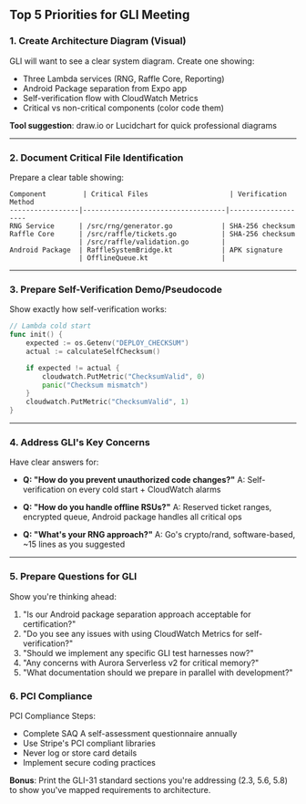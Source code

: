 ## **Top 5 Priorities for GLI Meeting**

### **1. Create Architecture Diagram (Visual)**
GLI will want to see a clear system diagram. Create one showing:
- Three Lambda services (RNG, Raffle Core, Reporting)
- Android Package separation from Expo app
- Self-verification flow with CloudWatch Metrics
- Critical vs non-critical components (color code them)

**Tool suggestion**: draw.io or Lucidchart for quick professional diagrams

---

### **2. Document Critical File Identification**
Prepare a clear table showing:
```
Component         | Critical Files                    | Verification Method
-----------------|-----------------------------------|--------------------
RNG Service      | /src/rng/generator.go            | SHA-256 checksum
Raffle Core      | /src/raffle/tickets.go           | SHA-256 checksum
                 | /src/raffle/validation.go        |
Android Package  | RaffleSystemBridge.kt            | APK signature
                 | OfflineQueue.kt                  |
```

---

### **3. Prepare Self-Verification Demo/Pseudocode**
Show exactly how self-verification works:
```go
// Lambda cold start
func init() {
    expected := os.Getenv("DEPLOY_CHECKSUM")
    actual := calculateSelfChecksum()

    if expected != actual {
        cloudwatch.PutMetric("ChecksumValid", 0)
        panic("Checksum mismatch")
    }
    cloudwatch.PutMetric("ChecksumValid", 1)
}
```

---

### **4. Address GLI's Key Concerns**
Have clear answers for:
- **Q: "How do you prevent unauthorized code changes?"**
  A: Self-verification on every cold start + CloudWatch alarms

- **Q: "How do you handle offline RSUs?"**
  A: Reserved ticket ranges, encrypted queue, Android package handles all critical ops

- **Q: "What's your RNG approach?"**
  A: Go's crypto/rand, software-based, ~15 lines as you suggested

---

### **5. Prepare Questions for GLI**
Show you're thinking ahead:
1. "Is our Android package separation approach acceptable for certification?"
2. "Do you see any issues with using CloudWatch Metrics for self-verification?"
3. "Should we implement any specific GLI test harnesses now?"
4. "Any concerns with Aurora Serverless v2 for critical memory?"
5. "What documentation should we prepare in parallel with development?"


### **6. PCI Compliance**
PCI Compliance Steps:
- Complete SAQ A self-assessment questionnaire annually
- Use Stripe's PCI compliant libraries
- Never log or store card details
- Implement secure coding practices

**Bonus**: Print the GLI-31 standard sections you're addressing (2.3, 5.6, 5.8) to show you've mapped requirements to architecture.
